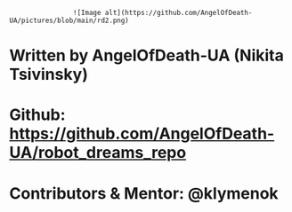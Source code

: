                     ![Image alt](https://github.com/AngelOfDeath-UA/pictures/blob/main/rd2.png)


# Written by AngelOfDeath-UA (Nikita Tsivinsky)
#
# Github: https://github.com/AngelOfDeath-UA/robot_dreams_repo
#
# Contributors & Mentor: @klymenok
#
